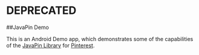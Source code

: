 DEPRECATED
===================

##JavaPin Demo

This is an Android Demo app, which demonstrates some of the capabilities of the [JavaPin Library](https://github.com/thunsaker/JavaPin) for [Pinterest](http://pinterest.com).
